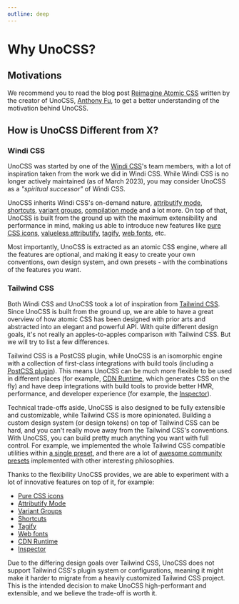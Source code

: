```yaml
---
outline: deep
---
```


# Why UnoCSS?

## Motivations

We recommend you to read the blog post [Reimagine Atomic CSS](https://antfu.me/posts/reimagine-atomic-css) written by the creator of UnoCSS, [Anthony Fu](https://antfu.me/), to get a better understanding of the motivation behind UnoCSS.

## How is UnoCSS Different from X?

### Windi CSS

UnoCSS was started by one of the [Windi CSS](https://windicss.org/)'s team members, with a lot of inspiration taken from the work we did in Windi CSS. While Windi CSS is no longer actively maintained (as of March 2023), you may consider UnoCSS as a *"spiritual successor"* of Windi CSS.

UnoCSS inherits Windi CSS's on-demand nature, [attributify mode](/presets/attributify), [shortcuts](/config/shortcuts), [variant groups](/transformers/variant-group), [compilation mode](/transformers/compile-class) and a lot more. On top of that, UnoCSS is built from the ground up with the maximum extensibility and performance in mind, making us able to introduce new features like [pure CSS icons](/presets/icons), [valueless attributify](/presets/attributify#valueless-attributify), [tagify](/presets/tagify), [web fonts](/presets/web-fonts), etc.

Most importantly, UnoCSS is extracted as an atomic CSS engine, where all the features are optional, and making it easy to create your own conventions, own design system, and own presets - with the combinations of the features you want.

### Tailwind CSS

Both Windi CSS and UnoCSS took a lot of inspiration from [Tailwind CSS](https://tailwindcss.com/). Since UnoCSS is built from the ground up, we are able to have a great overview of how atomic CSS has been designed with prior arts and abstracted into an elegant and powerful API. With quite different design goals, it's not really an apples-to-apples comparison with Tailwind CSS. But we will try to list a few differences.

Tailwind CSS is a PostCSS plugin, while UnoCSS is an isomorphic engine with a collection of first-class integrations with build tools (including a [PostCSS plugin](/integrations/postcss)). This means UnoCSS can be much more flexible to be used in different places (for example, [CDN Runtime](/integrations/runtime), which generates CSS on the fly) and have deep integrations with build tools to provide better HMR, performance, and developer experience (for example, the [Inspector](/tools/inspector)).

Technical trade-offs aside, UnoCSS is also designed to be fully extensible and customizable, while Tailwind CSS is more opinionated. Building a custom design system (or design tokens) on top of Tailwind CSS can be hard, and you can't really move away from the Tailwind CSS's conventions. With UnoCSS, you can build pretty much anything you want with full control. For example, we implemented the whole Tailwind CSS compatible utilities within [a single preset](/presets/wind), and there are a lot of [awesome community presets](/presets/community) implemented with other interesting philosophies.

Thanks to the flexibility UnoCSS provides, we are able to experiment with a lot of innovative features on top of it, for example:

- [Pure CSS icons](/presets/icons)
- [Attributify Mode](/presets/attributify)
- [Variant Groups](/transformers/variant-group)
- [Shortcuts](/config/shortcuts)
- [Tagify](/presets/tagify)
- [Web fonts](/presets/web-fonts)
- [CDN Runtime](/integrations/runtime)
- [Inspector](/tools/inspector)

Due to the differing design goals over Tailwind CSS, UnoCSS does not support Tailwind CSS's plugin system or configurations, meaning it might make it harder to migrate from a heavily customized Tailwind CSS project. This is the intended decision to make UnoCSS high-performant and extensible, and we believe the trade-off is worth it.
